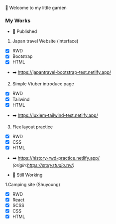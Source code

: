 :hibiscus: Welcome to my little garden 

### My Works

- :bookmark_tabs: Published

1. Japan travel Website (interface)
- [x] RWD
- [X] Bootstrap
- [X] HTML
- :arrow_right: https://japantravel-bootstrap-test.netlify.app/

2. Simple Vtuber introduce page
- [x] RWD
- [X] Tailwind
- [X] HTML
- :arrow_right: https://luxiem-tailwind-test.netlify.app/

3. Flex layout practice
- [x] RWD
- [x] CSS
- [X] HTML
- :arrow_right: https://history-rwd-practice.netlify.app/
*(origin:https://storystudio.tw/)*



- :bookmark_tabs: Still Working

1.Camping site (Shuyoung)
- [x] RWD
- [x] React
- [x] SCSS
- [x] CSS
- [X] HTML

<!---
alvinashia/alvinashia is a ✨ special ✨ repository because its `README.md` (this file) appears on your GitHub profile.
You can click the Preview link to take a look at your changes.
--->
